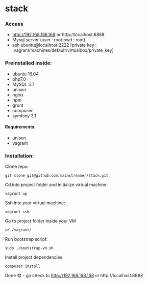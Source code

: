 # stack

### Access
- http://192.168.168.168 or http://localhost:8888
- Mysql server (user : root  pwd : root)
- ssh ubuntu@localhost:2222 [private key : .vagrant/machines/default/virtualbox/private_key]

### Preinstalled inside:
- ubuntu 16.04
- php7.0
- MySQL 5.7
- unison
- nginx
- npm
- grunt
- composer
- symfony 3.1

#### Requirements:
- unison
- vagrant

### Installation:

Clone repo:

    git clone git@github.com:mainstreamer/stack.git

Cd into project folder and initialize virtual machine:

    vagrant up

Ssh into your virtual machine:

    vagrant ssh

Go to project folder inside your VM

    cd /vagrant/

Run bootstrap script:

    sudo ./bootstrap-vm.sh

Install project dependencies

    composer install

Done :sunglasses: - go check to http://192.168.168.168 or http://localhost:8888